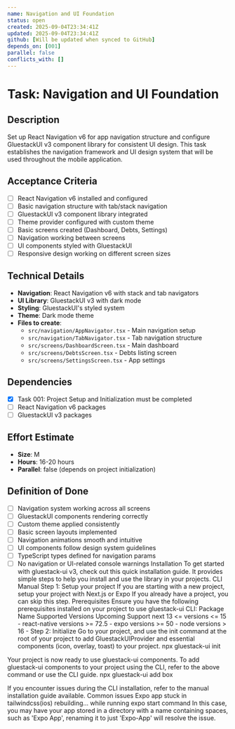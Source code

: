 ```yaml
---
name: Navigation and UI Foundation
status: open
created: 2025-09-04T23:34:41Z
updated: 2025-09-04T23:34:41Z
github: [Will be updated when synced to GitHub]
depends_on: [001]
parallel: false
conflicts_with: []
---
```


# Task: Navigation and UI Foundation

## Description

Set up React Navigation v6 for app navigation structure and configure GluestackUI v3 component library for consistent UI design. This task establishes the navigation framework and UI design system that will be used throughout the mobile application.

## Acceptance Criteria

- [ ] React Navigation v6 installed and configured
- [ ] Basic navigation structure with tab/stack navigation
- [ ] GluestackUI v3 component library integrated
- [ ] Theme provider configured with custom theme
- [ ] Basic screens created (Dashboard, Debts, Settings)
- [ ] Navigation working between screens
- [ ] UI components styled with GluestackUI
- [ ] Responsive design working on different screen sizes

## Technical Details

- **Navigation**: React Navigation v6 with stack and tab navigators
- **UI Library**: GluestackUI v3 with dark mode
- **Styling**: GluestackUI's styled system
- **Theme**: Dark mode theme
- **Files to create**:
  - `src/navigation/AppNavigator.tsx` - Main navigation setup
  - `src/navigation/TabNavigator.tsx` - Tab navigation structure
  - `src/screens/DashboardScreen.tsx` - Main dashboard
  - `src/screens/DebtsScreen.tsx` - Debts listing screen
  - `src/screens/SettingsScreen.tsx` - App settings

## Dependencies

- [x] Task 001: Project Setup and Initialization must be completed
- [ ] React Navigation v6 packages
- [ ] GluestackUI v3 packages

## Effort Estimate

- **Size**: M
- **Hours**: 16-20 hours
- **Parallel**: false (depends on project initialization)

## Definition of Done

- [ ] Navigation system working across all screens
- [ ] GluestackUI components rendering correctly
- [ ] Custom theme applied consistently
- [ ] Basic screen layouts implemented
- [ ] Navigation animations smooth and intuitive
- [ ] UI components follow design system guidelines
- [ ] TypeScript types defined for navigation params
- [ ] No navigation or UI-related console warnings
Installation
To get started with gluestack-ui v3, check out this quick installation guide. It provides simple steps to help you install and use the library in your projects.
CLI
Manual
Step 1: Setup your project
If you are starting with a new project, setup your project with Next.js or Expo If you already have a project, you can skip this step.
Prerequisites
Ensure you have the following prerequisites installed on your project to use gluestack-ui CLI:
Package Name	Supported Versions	Upcoming Support
next	13 <= versions <= 15	-
react-native	versions >= 72.5	-
expo	versions >= 50	-
node	versions > 16	-
Step 2: Initialize
Go to your project, and use the init command at the root of your project to add GluestackUIProvider and essential components (icon, overlay, toast) to your project.
npx gluestack-ui init

Your project is now ready to use gluestack-ui components. To add gluestack-ui components to your project using the CLI, refer to the above command or use the CLI guide.
npx gluestack-ui add box

If you encounter issues during the CLI installation, refer to the manual installation guide available.
Common issues
Expo app stuck in tailwindcss(ios) rebuilding... while running expo start command
In this case, you may have your app stored in a directory with a name containing spaces, such as 'Expo App', renaming it to just 'Expo-App' will resolve the issue.